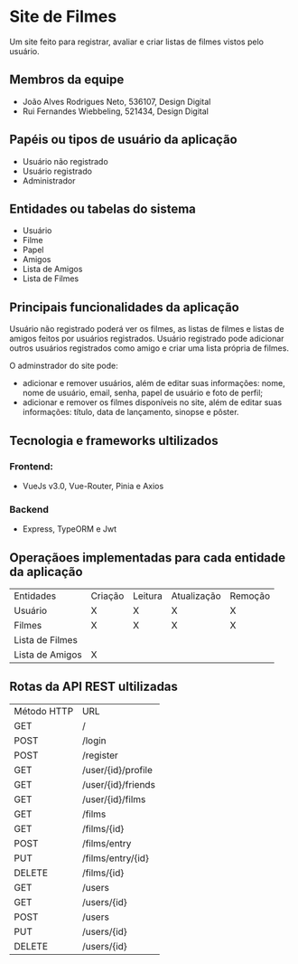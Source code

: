 # Site de Filmes

Um site feito para registrar, avaliar e criar listas de filmes vistos pelo usuário.

## Membros da equipe

- João Alves Rodrigues Neto, 536107, Design Digital
- Rui Fernandes Wiebbeling, 521434, Design Digital

## Papéis ou tipos de usuário da aplicação

- Usuário não registrado
- Usuário registrado
- Administrador

## Entidades ou tabelas do sistema

- Usuário
- Filme
- Papel
- Amigos
- Lista de Amigos
- Lista de Filmes

## Principais funcionalidades da aplicação
Usuário não registrado poderá ver os filmes, as listas de filmes e listas de amigos feitos por usuários registrados.
Usuário registrado pode adicionar outros usuários registrados como amigo e criar uma lista própria de filmes.

O adminstrador do site pode:
- adicionar e remover usuários, além de editar suas informações: nome, nome de usuário, email, senha, papel de usuário e foto de perfil;
- adicionar e remover os filmes disponíveis no site, além de editar suas informações: título, data de lançamento, sinopse e pôster.

## Tecnologia e frameworks ultilizados
### Frontend:
- VueJs v3.0, Vue-Router, Pinia e Axios
### Backend
- Express, TypeORM e Jwt

## Operaçãoes implementadas para cada entidade da aplicação
<table>
  <tr>
    <td>Entidades</td>
    <td>Criação</td>
    <td>Leitura</td>
    <td>Atualização</td>
    <td>Remoção</td>
  </tr>
  <tr>
    <td>Usuário</td>
    <td>X</td>
    <td>X</td>
    <td>X</td>
    <td>X</td>
  </tr>
  <tr>
    <td>Filmes</td>
    <td>X</td>
    <td>X</td>
    <td>X</td>
    <td>X</td>
  </tr>
  <tr>
    <td>Lista de Filmes</td>
    <td></td>
    <td></td>
    <td></td>
    <td></td>
  </tr>
  <tr>
    <td>Lista de Amigos</td>
    <td>X</td>
    <td></td>
    <td></td>
    <td></td>
  </tr>
</table>

## Rotas da API REST ultilizadas
<table>
  <tr>
    <td>Método HTTP</td>
    <td>URL</td>
  </tr>
  <tr>
    <td>GET</td>
    <td>/</td>
  </tr>
  <tr>
    <td>POST</td>
    <td>/login</td>
  </tr>
  <tr>
    <td>POST</td>
    <td>/register</td>
  </tr>
  <tr>
    <td>GET</td>
    <td>/user/{id}/profile</td>
  </tr>
  <tr>
    <td>GET</td>
    <td>/user/{id}/friends</td>
  </tr>
  <tr>
    <td>GET</td>
    <td>/user/{id}/films</td>
  </tr>
  <tr>
    <td>GET</td>
    <td>/films</td>
  </tr>
  <tr>
    <td>GET</td>
    <td>/films/{id}</td>
  </tr>
  <tr>
    <td>POST</td>
    <td>/films/entry</td>
  </tr>
  <tr>
    <td>PUT</td>
    <td>/films/entry/{id}</td>
  </tr>
  <tr>
    <td>DELETE</td>
    <td>/films/{id}</td>
  </tr>
  <tr>
    <td>GET</td>
    <td>/users</td>
  </tr>
  <tr>
    <td>GET</td>
    <td>/users/{id}</td>
  </tr>
  <tr>
    <td>POST</td>
    <td>/users</td>
  </tr>
  <tr>
    <td>PUT</td>
    <td>/users/{id}</td>
  </tr>
  <tr>
    <td>DELETE</td>
    <td>/users/{id}</td>
  </tr>



</table>


